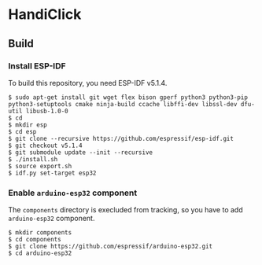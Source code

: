 # HandiClick

## Build

### Install ESP-IDF
To build this repository, you need ESP-IDF v5.1.4.
```
$ sudo apt-get install git wget flex bison gperf python3 python3-pip python3-setuptools cmake ninja-build ccache libffi-dev libssl-dev dfu-util libusb-1.0-0
$ cd
$ mkdir esp
$ cd esp
$ git clone --recursive https://github.com/espressif/esp-idf.git
$ git checkout v5.1.4
$ git submodule update --init --recursive
$ ./install.sh
$ source export.sh
$ idf.py set-target esp32
```

### Enable `arduino-esp32` component
The `components` directory is execluded from tracking, so you have to add `arduino-esp32` component.
```
$ mkdir components
$ cd components
$ git clone https://github.com/espressif/arduino-esp32.git
$ cd arduino-esp32 
```

### 